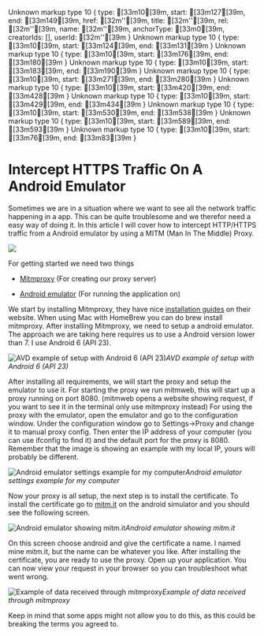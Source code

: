 Unknown markup type 10 { type: [33m10[39m,
  start: [33m127[39m,
  end: [33m149[39m,
  href: [32m''[39m,
  title: [32m''[39m,
  rel: [32m''[39m,
  name: [32m''[39m,
  anchorType: [33m0[39m,
  creatorIds: [],
  userId: [32m''[39m }
Unknown markup type 10 { type: [33m10[39m, start: [33m124[39m, end: [33m131[39m }
Unknown markup type 10 { type: [33m10[39m, start: [33m176[39m, end: [33m180[39m }
Unknown markup type 10 { type: [33m10[39m, start: [33m183[39m, end: [33m190[39m }
Unknown markup type 10 { type: [33m10[39m, start: [33m271[39m, end: [33m280[39m }
Unknown markup type 10 { type: [33m10[39m, start: [33m420[39m, end: [33m428[39m }
Unknown markup type 10 { type: [33m10[39m, start: [33m429[39m, end: [33m434[39m }
Unknown markup type 10 { type: [33m10[39m, start: [33m530[39m, end: [33m538[39m }
Unknown markup type 10 { type: [33m10[39m, start: [33m589[39m, end: [33m593[39m }
Unknown markup type 10 { type: [33m10[39m, start: [33m76[39m, end: [33m83[39m }

# Intercept HTTPS Traffic On A Android Emulator

Sometimes we are in a situation where we want to see all the network traffic happening in a app. This can be quite troublesome and we therefor need a easy way of doing it.
In this article I will cover how to intercept HTTP/HTTPS traffic from a Android emulator by using a MITM (Man In The Middle) Proxy.

![](https://cdn-images-1.medium.com/max/2000/1*6SPvBeNj336kduC7XnYxmA.jpeg)

For getting started we need two things

* [Mitmproxy](https://mitmproxy.org/) (For creating our proxy server)

* [Android emulator](https://developer.android.com/studio/run/emulator) (For running the application on)

We start by installing Mitmproxy, they have nice [installation guides](https://mitmproxy.org/) on their website. When using Mac with HomeBrew you can do brew install mitmproxy.
After installing Mitmproxy, we need to setup a android emulator. The approach we are taking here requires us to use a Android version lower than 7. I use Android 6 (API 23).

![AVD example of setup with Android 6 (API 23)](https://cdn-images-1.medium.com/max/2044/1*0mUwTX4o0sKkopzG3GuTsw.png)*AVD example of setup with Android 6 (API 23)*

After installing all requirements, we will start the proxy and setup the emulator to use it. 
For starting the proxy we run mitmweb, this will start up a proxy running on port 8080. (mitmweb opens a website showing request, if you want to see it in the terminal only use mitmproxy instead)
For using the proxy with the emulator, open the emulator and go to the configuration window. Under the configuration window go to Settings→Proxy and change it to manual proxy config. 
Then enter the IP address of your computer (you can use ifconfig to find it) and the default port for the proxy is 8080. Remember that the image is showing an example with my local IP, yours will probably be different.

![Android emulator settings example for my computer](https://cdn-images-1.medium.com/max/3304/1*7_7o7EZ47CkKPHzdOFaTMw.png)*Android emulator settings example for my computer*

Now your proxy is all setup, the next step is to install the certificate. To install the certificate go to [mitm.it](http://mitm.it) on the android simulator and you should see the following screen.

![Android emulator showing mitm.it](https://cdn-images-1.medium.com/max/2000/1*6pmvdIptxA0AV-AYWApUhg.png)*Android emulator showing mitm.it*

On this screen choose android and give the certificate a name. I named mine mitm.it, but the name can be whatever you like. After installing the certificate, you are ready to use the proxy. 
Open up your application. You can now view your request in your browser so you can troubleshoot what went wrong.

![Example of data received through mitmproxy](https://cdn-images-1.medium.com/max/6720/1*_wq2goC1o4yr1uelXkWoUw.png)*Example of data received through mitmproxy*

Keep in mind that some apps might not allow you to do this, as this could be breaking the terms you agreed to.
